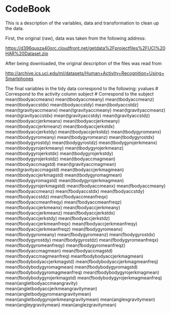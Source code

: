 CodeBook
========


This is a description of the variables, data and transformation to clean up the data.

First, the original (raw), data was taken from the following address:

https://d396qusza40orc.cloudfront.net/getdata%2Fprojectfiles%2FUCI%20HAR%20Dataset.zip 

After being downloaded, the original description of the files was read from

http://archive.ics.uci.edu/ml/datasets/Human+Activity+Recognition+Using+Smartphones 


The final variables in the tidy data correspond to the following:
    yvalues    # Correspond to the activity column
    subject    # Correspond to the subject
    mean(tbodyaccmeanx)
    mean(tbodyaccmeany)
    mean(tbodyaccmeanz)
    mean(tbodyaccstdx)
    mean(tbodyaccstdy)
    mean(tbodyaccstdz)
    mean(tgravityaccmeanx)
    mean(tgravityaccmeany)
    mean(tgravityaccmeanz)
    mean(tgravityaccstdx)
    mean(tgravityaccstdy)
    mean(tgravityaccstdz)
    mean(tbodyaccjerkmeanx)
    mean(tbodyaccjerkmeany)
    mean(tbodyaccjerkmeanz)
    mean(tbodyaccjerkstdx)
    mean(tbodyaccjerkstdy)
    mean(tbodyaccjerkstdz)
    mean(tbodygyromeanx)
    mean(tbodygyromeany)
    mean(tbodygyromeanz)
    mean(tbodygyrostdx)
    mean(tbodygyrostdy)
    mean(tbodygyrostdz)
    mean(tbodygyrojerkmeanx)
    mean(tbodygyrojerkmeany)
    mean(tbodygyrojerkmeanz)
    mean(tbodygyrojerkstdx)
    mean(tbodygyrojerkstdy)
    mean(tbodygyrojerkstdz)
    mean(tbodyaccmagmean)
    mean(tbodyaccmagstd)
    mean(tgravityaccmagmean)
    mean(tgravityaccmagstd)
    mean(tbodyaccjerkmagmean)
    mean(tbodyaccjerkmagstd)
    mean(tbodygyromagmean)
    mean(tbodygyromagstd)
    mean(tbodygyrojerkmagmean)
    mean(tbodygyrojerkmagstd)
    mean(fbodyaccmeanx)
    mean(fbodyaccmeany)
    mean(fbodyaccmeanz)
    mean(fbodyaccstdx)
    mean(fbodyaccstdy)
    mean(fbodyaccstdz)
    mean(fbodyaccmeanfreqx)
    mean(fbodyaccmeanfreqy)
    mean(fbodyaccmeanfreqz)
    mean(fbodyaccjerkmeanx)
    mean(fbodyaccjerkmeany)
    mean(fbodyaccjerkmeanz)
    mean(fbodyaccjerkstdx)
    mean(fbodyaccjerkstdy)
    mean(fbodyaccjerkstdz)
    mean(fbodyaccjerkmeanfreqx)
    mean(fbodyaccjerkmeanfreqy)
    mean(fbodyaccjerkmeanfreqz)
    mean(fbodygyromeanx)
    mean(fbodygyromeany)
    mean(fbodygyromeanz)
    mean(fbodygyrostdx)
    mean(fbodygyrostdy)
    mean(fbodygyrostdz)
    mean(fbodygyromeanfreqx)
    mean(fbodygyromeanfreqy)
    mean(fbodygyromeanfreqz)
    mean(fbodyaccmagmean)
    mean(fbodyaccmagstd)
    mean(fbodyaccmagmeanfreq)
    meanfbodybodyaccjerkmagmean)
    mean(fbodybodyaccjerkmagstd)
    mean(fbodybodyaccjerkmagmeanfreq)
    mean(fbodybodygyromagmean)
    mean(fbodybodygyromagstd)
    mean(fbodybodygyromagmeanfreq)
    mean(fbodybodygyrojerkmagmean)
    mean(fbodybodygyrojerkmagstd)
    mean(fbodybodygyrojerkmagmeanfreq)
    mean(angletbodyaccmeangravity)
    mean(angletbodyaccjerkmeangravitymean)
    mean(angletbodygyromeangravitymean)
    mean(angletbodygyrojerkmeangravitymean)
    mean(anglexgravitymean)
    mean(angleygravitymean)
    mean(anglezgravitymean)
